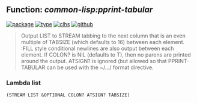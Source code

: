 ## Function: ***common-lisp:pprint-tabular***
[![package](https://img.shields.io/badge/Package-COMMON--LISP-5f9ea0.svg?style=social&colorA=999999)](../) [![type](https://img.shields.io/badge/Type-Function-5f9ea0.svg?style=social&colorA=999999)](../#function) [![clhs](https://img.shields.io/badge/CLHS-PPRINT--TABULAR-5f9ea0.svg?style=social&colorA=999999)](http://www.lispworks.com/documentation/HyperSpec/Body/f_ppr_fi.htm) [![github](https://img.shields.io/badge/GitHub-View_the_source-5f9ea0.svg?style=social&colorA=999999&logo=github)](https://github.com/sbcl/sbcl/blob/master/src/code/pprint.lisp/) 

> Output LIST to STREAM tabbing to the next column that is an even multiple
> of TABSIZE (which defaults to 16) between each element. :FILL style
> conditional newlines are also output between each element. If COLON? is
> NIL (defaults to T), then no parens are printed around the output.
> ATSIGN? is ignored (but allowed so that PPRINT-TABULAR can be used with
> the ~/.../ format directive.

### Lambda list
```
(STREAM LIST &OPTIONAL COLON? ATSIGN? TABSIZE)
```
